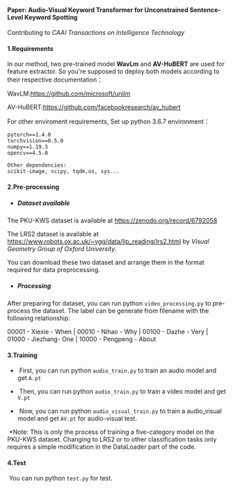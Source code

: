 #### Paper: Audio-Visual Keyword Transformer for Unconstrained Sentence-Level Keyword Spotting

Contributing to *CAAI Transactions on Intelligence Technology*

#### 1.Requirements 

In our method, two pre-trained model **WavLm** and **AV-HuBERT** are used for feature extractor. So you're supposed to deploy both models according to their respective documentation：

WavLM:https://github.com/microsoft/unilm

AV-HuBERT:https://github.com/facebookresearch/av_hubert

For other enviroment requirements, Set up python 3.6.7 environment：

```
pytorch==1.4.0
torchvision==0.5.0
numpy==1.19.3
opencv==4.5.0

Other dependencies: 
scikit-image, scipy, tqdm,os, sys...
```

#### 2.Pre-processing 

- ##### Dataset available

The PKU-KWS dataset is available at https://zenodo.org/record/6792058 

The LRS2 dataset is available at https://www.robots.ox.ac.uk/~vgg/data/lip_reading/lrs2.html  by *Visual Geometry Group of Oxford University*.

You can download these two dataset and arrange them in the format required for data preprocessing.

- ##### Processing

After preparing for dataset, you can run python `video_processing.py` to pre-process the dataset. The label can be generate from filename with the following relationship:

00001 - Xiexie - When  |  00010 - Nihao - Why | 00100 - Dazhe - Very | 01000 - Jiezhang- One | 10000 - Pengpeng - About 

#### 3.Training

- ​	First, you can run python `audio_train.py` to train an audio model and get `A.pt`

- ​	Then, you can run python `audio_train.py` to train a video model and get `V.pt`

- ​	Now, you can run python `audio_visual_train.py` to train a audio_visual model and get `AV.pt` for audio-visual test.

​	*Note: This is only the process of training a five-category model on the PKU-KWS dataset. Changing to LRS2 or to other classification tasks only requires a simple modification in the DataLoader part of the code.

 #### 4.Test 

​	You can run python `test.py` for test. 

